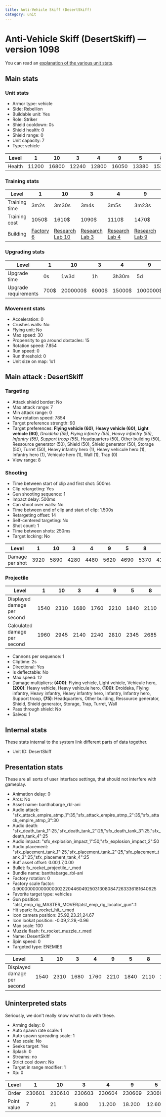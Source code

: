 ```yaml
---
title: Anti-Vehicle Skiff (DesertSkiff)
category: unit
---
```


# Anti-Vehicle Skiff (DesertSkiff) — version 1098

You can read an [explanation  of the various unit stats](unitexplained.md).

## Main stats

### Unit stats

  * Armor type: vehicle
  * Side: Rebellion
  * Buildable unit: Yes
  * Role: Striker
  * Shield cooldown: 0s
  * Shield health: 0
  * Shield range: 0
  * Unit capacity: 7
  * Type: vehicle

|Level |1    |10   |3    |4    |9    |5    |8    |2    |7    |6    |
|------|-----|-----|-----|-----|-----|-----|-----|-----|-----|-----|
|Health|11200|16800|12240|12800|16050|13380|15330|11710|14650|14000|


### Training stats

|Level        |1                             |10                                     |3                                     |4                                     |9                                     |5                                     |8                                     |2                                     |7                                     |6                                     |
|-------------|------------------------------|---------------------------------------|--------------------------------------|--------------------------------------|--------------------------------------|--------------------------------------|--------------------------------------|--------------------------------------|--------------------------------------|--------------------------------------|
|Training time|3m2s                          |3m30s                                  |3m4s                                  |3m5s                                  |3m23s                                 |3m6s                                  |3m16s                                 |3m3s                                  |3m9s                                  |3m7s                                  |
|Training cost|1050$                         |1610$                                  |1090$                                 |1110$                                 |1470$                                 |1130$                                 |1400$                                 |1070$                                 |1190$                                 |1160$                                 |
|Building     |[Factory 6](rebelFactory.html)|[Research Lab 10](rebelOffenseLab.html)|[Research Lab 3](rebelOffenseLab.html)|[Research Lab 4](rebelOffenseLab.html)|[Research Lab 9](rebelOffenseLab.html)|[Research Lab 5](rebelOffenseLab.html)|[Research Lab 8](rebelOffenseLab.html)|[Research Lab 2](rebelOffenseLab.html)|[Research Lab 7](rebelOffenseLab.html)|[Research Lab 6](rebelOffenseLab.html)|


### Upgrading stats

|Level               |1   |10      |3    |4     |9       |5     |8      |2    |7      |6      |
|--------------------|----|--------|-----|------|--------|------|-------|-----|-------|-------|
|Upgrade time        |0s  |1w3d    |1h   |3h30m |5d      |8h    |3d12h  |15m  |2d     |1d     |
|Upgrade requirements|700$|2000000$|6000$|15000$|1000000$|35000$|350000$|3000$|175000$|115000$|


### Movement stats

  * Acceleration: 0
  * Crushes walls: No
  * Flying unit: No
  * Max speed: 30
  * Propensity to go around obstacles: 15
  * Rotation speed: 7.854
  * Run speed: 0
  * Run threshold: 0
  * Unit size on map: 1x1

## Main attack : DesertSkiff

### Targeting

  * Attack shield border: No
  * Max attack range: 7
  * Min attack range: 0
  * New rotation speed: 7854
  * Target preference strength: 90
  * Target preferences: **Flying vehicle (60)**, **Heavy vehicle (60)**, **Light vehicle (60)**, _Droideka (55)_, _Flying infantry (55)_, _Heavy infantry (55)_, _Infantry (55)_, _Support troop (55)_, Headquarters (50), Other building (50), Ressource generator (50), Shield (50), Shield generator (50), Storage (50), Turret (50), Heavy infantry hero (1), Heavy vehicule hero (1), Infantry hero (1), Vehicule hero (1), Wall (1), Trap (0)
  * View range: 8

### Shooting

  * Time between start of clip and first shot: 500ms
  * Clip retargeting: Yes
  * Gun shooting sequence: 1
  * Impact delay: 500ms
  * Can shoot over walls: No
  * Time between end of clip and start of clip: 1.500s
  * Retargeting offset: 14
  * Self-centered targeting: No
  * Shot count: 1
  * Time between shots: 250ms
  * Target locking: No

|Level          |1   |10  |3   |4   |9   |5   |8   |2   |7   |6   |
|---------------|----|----|----|----|----|----|----|----|----|----|
|Damage per shot|3920|5890|4280|4480|5620|4690|5370|4100|5130|4900|


### Projectile

|Level                       |1   |10  |3   |4   |9   |5   |8   |2   |7   |6   |
|----------------------------|----|----|----|----|----|----|----|----|----|----|
|Displayed damage per second |1540|2310|1680|1760|2210|1840|2110|1610|2020|1930|
|Calculated damage per second|1960|2945|2140|2240|2810|2345|2685|2050|2565|2450|


  * Cannons per sequence: 1
  * Cliptime: 2s
  * Directional: Yes
  * Is deflectable: No
  * Max speed: 12
  * Damage multipliers: **(400)**: Flying vehicle, Light vehicle, Vehicule hero, **(200)**: Heavy vehicle, Heavy vehicule hero, **(100)**: Droideka, Flying infantry, Heavy infantry, Heavy infantry hero, Infantry, Infantry hero, Support troop, **(75)**: Headquarters, Other building, Ressource generator, Shield, Shield generator, Storage, Trap, Turret, Wall
  * Pass through shield: No
  * Salvos: 1

## Internal stats

These stats internal to the system link different parts of data together.

  * Unit ID: DesertSkiff

## Presentation stats

These are all sorts of user interface settings, that should not interfere with gameplay.

  * Animation delay: 0
  * Arcs: No
  * Asset name: banthabarge_rbl-ani
  * Audio attack: "sfx_attack_empire_atmp_1":35,"sfx_attack_empire_atmp_2":35,"sfx_attack_empire_atmp_3":30
  * Audio death: "sfx_death_tank_1":25,"sfx_death_tank_2":25,"sfx_death_tank_3":25,"sfx_death_tank_4":25
  * Audio impact: "sfx_explosion_impact_1":50,"sfx_explosion_impact_2":50
  * Audio placement: "sfx_placement_tank_1":25,"sfx_placement_tank_2":25,"sfx_placement_tank_3":25,"sfx_placement_tank_4":25
  * Buff asset offset: 0.00,1.7,0.00
  * Bullet: fx_rocket_projectile_r_med
  * Bundle name: banthabarge_rbl-ani
  * Factory rotation: 0
  * Factory scale factor: 0.90000000000000002220446049250313080847263336181640625
  * Favorite target type: vehicles
  * Gun position: "atst_emp_rig_MASTER_MOVER/atst_emp_rig_locator_gun":1
  * Hit spark: fx_rocket_hit_r_med
  * Icon camera position: 25.92,23.21,24.67
  * Icon lookat position: -0.09,2.29,-0.96
  * Max scale: 100
  * Muzzle flash: fx_rocket_muzzle_r_med
  * Name: DesertSkiff
  * Spin speed: 0
  * Targeted type: ENEMIES

|Level                      |1   |10  |3   |4   |9   |5   |8   |2   |7   |6   |
|---------------------------|----|----|----|----|----|----|----|----|----|----|
|Displayed damage per second|1540|2310|1680|1760|2210|1840|2110|1610|2020|1930|


## Uninterpreted stats

Seriously, we don't really know what to do with these.

  * Arming delay: 0
  * Auto spawn rate scale: 1
  * Auto spawn spreading scale: 1
  * Max scale: No
  * Seeks target: Yes
  * Splash: 0
  * Streams: no
  * Strict cool down: No
  * Target in range modifier: 1
  * Xp: 0

|Level      |1     |10    |3     |4     |9     |5     |8     |2     |7     |6     |
|-----------|------|------|------|------|------|------|------|------|------|------|
|Order      |230601|230610|230603|230604|230609|230605|230608|230602|230607|230606|
|Point value|7     |21    |9.800 |11.200|18.200|12.600|16.800|8.400 |15.400|14    |


